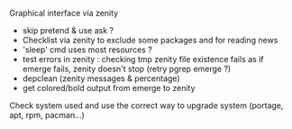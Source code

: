 Graphical interface via zenity
- skip pretend & use ask ?
- Checklist via zenity to exclude some packages and for reading news
- 'sleep' cmd uses most resources ?
- test errors in zenity : checking tmp zenity file existence fails as if emerge fails, zenity doesn't stop (retry pgrep emerge ?)
- depclean (zenity messages & percentage)
- get colored/bold output from emerge to zenity

Check system used and use the correct way to upgrade system (portage, apt, rpm, pacman...)
